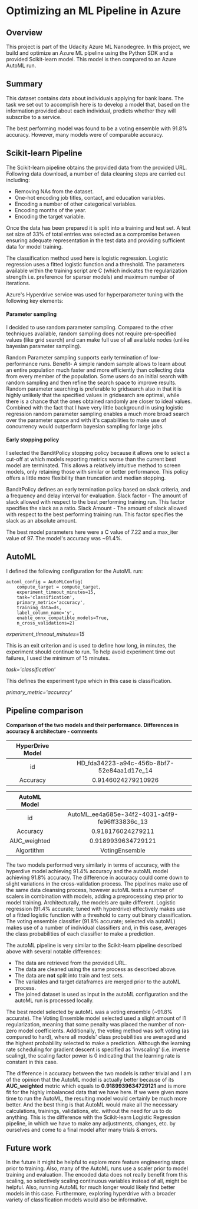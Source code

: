 # Optimizing an ML Pipeline in Azure

## Overview
This project is part of the Udacity Azure ML Nanodegree.
In this project, we build and optimize an Azure ML pipeline using the Python SDK and a provided Scikit-learn model.
This model is then compared to an Azure AutoML run.

## Summary
This dataset contains data about individuals applying for bank loans. The task we set out to accomplish here is to develop a model that,
based on the information provided about each individual, predicts whether they will subscribe to a service.

The best performing model was found to be a voting ensemble with 91.8% accuracy. However, many models were of comparable accuracy.

## Scikit-learn Pipeline
The Scikit-learn pipeline obtains the provided data from the provided URL. Following data download, a number of data cleaning steps are carried out including:
- Removing NAs from the dataset.
- One-hot encoding job titles, contact, and education variables.
- Encoding a number of other categorical variables.
- Encoding months of the year.
- Encoding the target variable.

Once the data has been prepared it is split into a training and test set. A test set size of 33% of total entries was selected as a compromise between ensuring adequate representation in the test data and providing sufficient data for model training. 

The classification method used here is logistic regression. Logistic regression uses a fitted logistic function and a threshold. The parameters available within the training script are C (which indicates the regularization strength i.e. preference for sparser models) and maximum number of iterations.

Azure's Hyperdrive service was used for hyperparameter tuning with the following key elements:

#### Parameter sampling
I decided to use random parameter sampling. Compared to the other techniques available, random sampling does not require pre-specified values (like grid search) and can make full use of all available nodes (unlike bayesian parameter sampling). 

Random Parameter sampling supports early termination of low-performance runs. Benefit- A simple random sample allows to learn about an entire population much faster and more efficiently than collecting data from every member of the population. Some users do an initial search with random sampling and then refine the search space to improve results. Random parameter searching is preferable to gridsearch also in that it is highly unlikely that the specified values in gridsearch are optimal, while there is a chance that the ones obtained randomly are closer to ideal values. Combined with the fact that I have very little background in using logistic regression random parameter sampling enables a much more broad search over the parameter space and with it's capabilities to make use of concurrency would outperform bayesian sampling for large jobs.

#### Early stopping policy
I selected the BanditPolicy stopping policy because it allows one to select a cut-off at which models reporting metrics worse than the current best model are terminated. This allows a relatively intuitive method to screen models, only retaining those with similar or better performance. This policy offers a little more flexibility than truncation and median stopping.

BanditPolicy defines an early termination policy based on slack criteria, and a frequency and delay interval for evaluation. Slack factor - The amount of slack allowed with respect to the best performing training run. This factor specifies the slack as a ratio. Slack Amount - The amount of slack allowed with respect to the best performing training run. This factor specifies the slack as an absolute amount.

The best model parameters here were a C value of 7.22 and a max_iter value of 97. The model's accuracy was ~91.4%.

## AutoML
I defined the following configuration for the AutoML run:

```
automl_config = AutoMLConfig(
    compute_target = compute_target,
    experiment_timeout_minutes=15,
    task='classification',
    primary_metric='accuracy',
    training_data=ds,
    label_column_name='y',
    enable_onnx_compatible_models=True,
    n_cross_validations=2)
```
_experiment_timeout_minutes=15_

This is an exit criterion and is used to define how long, in minutes, the experiment should continue to run. To help avoid experiment time out failures, I used the minimum of 15 minutes.

_task='classification'_

This defines the experiment type which in this case is classification.

_primary_metric='accuracy'_

## Pipeline comparison
**Comparison of the two models and their performance. Differences in accuracy & architecture - comments**


| HyperDrive Model | |
| :---: | :---: |
| id | HD_fda34223-a94c-456b-8bf7-52e84aa1d17e_14  |
| Accuracy | 0.9146024279210926 |


| AutoML Model | |
| :---: | :---: |
| id | AutoML_ee4a685e-34f2-4031-a4f9-fe96ff33836c_13 |
| Accuracy | 0.918176024279211 |
| AUC_weighted | 0.9189939634729121 |
| Algortithm | VotingEnsemble |

The two models performed very similarly in terms of accuracy, with the hyperdive model achieving 91.4% accuracy and the autoML model achieving 91.8% accuracy. The difference in accuracy could come down to slight variations in the cross-validation process. The pipelines make use of the same data cleansing process, however autoML tests a number of scalers in combination with models, adding a preprocessing step prior to model training. Architecturally, the models are quite different. Logistic regression (91.4% accurate; tuned with hyperdrive) effectively makes use of a fitted logistic function with a threshold to carry out binary classification. The voting ensemble classifier (91.8% accurate; selected via autoML) makes use of a number of individual classifiers and, in this case, averages the class probabilities of each classifier to make a prediction. 


The autoML pipeline is very similar to the Scikit-learn pipeline described above with several notable differences:
- The data are retrieved from the provided URL.
- The data are cleaned using the same process as described above. 
- The data are **not** split into train and test sets.
- The variables and target dataframes are merged prior to the autoML process.
- The joined dataset is used as input in the autoML configuration and the autoML run is processed locally.

The best model selected by autoML was a voting ensemble (~91.8% accurate). The Voting Ensemble model selected used a slight amount of l1 regularization, meaning that some penalty was placed the number of non-zero model coefficients. Additionally, the voting method was soft voting (as compared to hard), where all models' class probabilities are averaged and the highest probablility selected to make a prediction. Although the learning rate scheduling for gradient descent is specified as 'invscaling' (i.e. inverse scaling), the scaling factor power is 0 indicating that the learning rate is constant in this case.

The difference in accuracy between the two models is rather trivial and  I am of the opinion that the AutoML model is actually better because of its **AUC_weighted** metric which equals to **0.9189939634729121** and is more fit for the highly imbalanced data that we have here. If we were given more time to run the AutoML, the resulting model would certainly be much more better. And the best thing is that AutoML would make all the necessary calculations, trainings, validations, etc. without the need for us to do anything. This is the difference with the Scikit-learn Logistic Regression pipeline, in which we have to make any adjustments, changes, etc. by ourselves and come to a final model after many trials & errors. 

## Future work
In the future it might be helpful to explore more feature engineering steps prior to training. Also, many of the AutoML runs use a scaler prior to model training and evaluation. The encoded data does not really benefit from this scaling, so selectively scaling continuous variables instead of all, might be helpful. Also, running AutoML for much longer would likely find better models in this case. Furthermore, exploring hyperdrive with a broader variety of classification models would also be informative.

